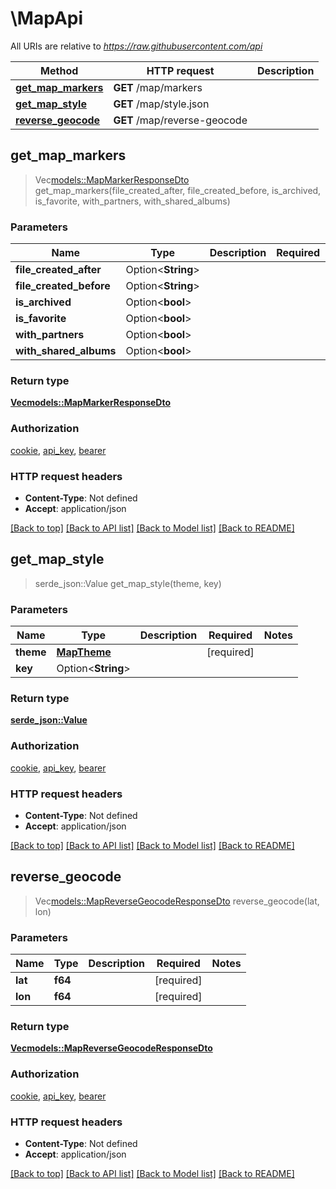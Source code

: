 # \MapApi

All URIs are relative to *https://raw.githubusercontent.com/api*

Method | HTTP request | Description
------------- | ------------- | -------------
[**get_map_markers**](MapApi.md#get_map_markers) | **GET** /map/markers | 
[**get_map_style**](MapApi.md#get_map_style) | **GET** /map/style.json | 
[**reverse_geocode**](MapApi.md#reverse_geocode) | **GET** /map/reverse-geocode | 



## get_map_markers

> Vec<models::MapMarkerResponseDto> get_map_markers(file_created_after, file_created_before, is_archived, is_favorite, with_partners, with_shared_albums)


### Parameters


Name | Type | Description  | Required | Notes
------------- | ------------- | ------------- | ------------- | -------------
**file_created_after** | Option<**String**> |  |  |
**file_created_before** | Option<**String**> |  |  |
**is_archived** | Option<**bool**> |  |  |
**is_favorite** | Option<**bool**> |  |  |
**with_partners** | Option<**bool**> |  |  |
**with_shared_albums** | Option<**bool**> |  |  |

### Return type

[**Vec<models::MapMarkerResponseDto>**](MapMarkerResponseDto.md)

### Authorization

[cookie](../README.md#cookie), [api_key](../README.md#api_key), [bearer](../README.md#bearer)

### HTTP request headers

- **Content-Type**: Not defined
- **Accept**: application/json

[[Back to top]](#) [[Back to API list]](../README.md#documentation-for-api-endpoints) [[Back to Model list]](../README.md#documentation-for-models) [[Back to README]](../README.md)


## get_map_style

> serde_json::Value get_map_style(theme, key)


### Parameters


Name | Type | Description  | Required | Notes
------------- | ------------- | ------------- | ------------- | -------------
**theme** | [**MapTheme**](.md) |  | [required] |
**key** | Option<**String**> |  |  |

### Return type

[**serde_json::Value**](serde_json::Value.md)

### Authorization

[cookie](../README.md#cookie), [api_key](../README.md#api_key), [bearer](../README.md#bearer)

### HTTP request headers

- **Content-Type**: Not defined
- **Accept**: application/json

[[Back to top]](#) [[Back to API list]](../README.md#documentation-for-api-endpoints) [[Back to Model list]](../README.md#documentation-for-models) [[Back to README]](../README.md)


## reverse_geocode

> Vec<models::MapReverseGeocodeResponseDto> reverse_geocode(lat, lon)


### Parameters


Name | Type | Description  | Required | Notes
------------- | ------------- | ------------- | ------------- | -------------
**lat** | **f64** |  | [required] |
**lon** | **f64** |  | [required] |

### Return type

[**Vec<models::MapReverseGeocodeResponseDto>**](MapReverseGeocodeResponseDto.md)

### Authorization

[cookie](../README.md#cookie), [api_key](../README.md#api_key), [bearer](../README.md#bearer)

### HTTP request headers

- **Content-Type**: Not defined
- **Accept**: application/json

[[Back to top]](#) [[Back to API list]](../README.md#documentation-for-api-endpoints) [[Back to Model list]](../README.md#documentation-for-models) [[Back to README]](../README.md)

